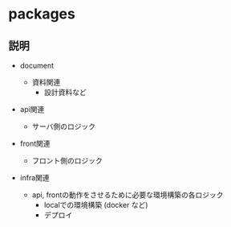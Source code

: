 
# packages

## 説明

- document
  - 資料関連
    - 設計資料など

- api関連
  - サーバ側のロジック

- front関連
  - フロント側のロジック

- infra関連
  - api, frontの動作をさせるために必要な環境構築の各ロジック
    - localでの環境構築 (docker など)
    - デプロイ

